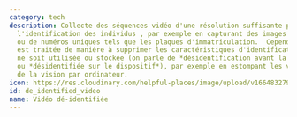 ```yaml
---
category: tech
description: Collecte des séquences vidéo d'une résolution suffisante pour permettre
  l'identification des individus , par exemple en capturant des images de visages
  ou de numéros uniques tels que les plaques d'immatriculation.  Cependant, la vidéo
  est traitée de maniére à supprimer les caractéristiques d'identification avant qu'elle
  ne soit utilisée ou stockée (on parle de *désidentification avant la premiére utilisation*
  ou *désidentifiée sur le dispositif*), par exemple en estompant les visages à l'aide
  de la vision par ordinateur.
icon: https://res.cloudinary.com/helpful-places/image/upload/v1664832799/dtpr-icons/tech/blue/video_rd4ydo.svg
id: de_identified_video
name: Vidéo dé-identifiée
---
```

